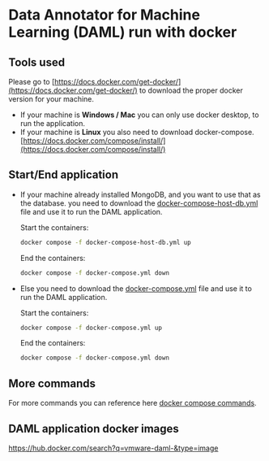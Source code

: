 # Data Annotator for Machine Learning (DAML) run with docker


## Tools used
Please go to [https://docs.docker.com/get-docker/](https://docs.docker.com/get-docker/) to download the proper docker version for your machine.
- If your machine is **Windows / Mac** you can only use docker desktop, to run the application.
- If your machine is **Linux** you also need to download docker-compose. [https://docs.docker.com/compose/install/](https://docs.docker.com/compose/install/)

## Start/End application

- If your machine already installed MongoDB, and you want to use that as the database. you need to download the [docker-compose-host-db.yml](docker-compose-host-db.yml) file and use it to run the DAML application.

  Start the containers:
    ```bash
    docker compose -f docker-compose-host-db.yml up
    ```
  End the containers:
  ```bash
  docker compose -f docker-compose.yml down
  ```

- Else you need to download the [docker-compose.yml](docker-compose.yml) file and use it to run the DAML application.

  Start the containers:
  ```bash
  docker compose -f docker-compose.yml up
  ```
  End the containers:
  ```bash
  docker compose -f docker-compose.yml down
  ```

## More commands
For more commands you can reference here [docker compose commands](https://docs.docker.com/engine/reference/commandline/compose/#child-commands).

## DAML application docker images
https://hub.docker.com/search?q=vmware-daml-&type=image